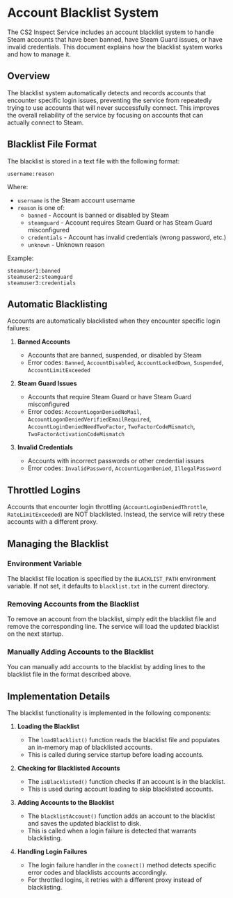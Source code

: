 # Account Blacklist System

The CS2 Inspect Service includes an account blacklist system to handle Steam accounts that have been banned, have Steam Guard issues, or have invalid credentials. This document explains how the blacklist system works and how to manage it.

## Overview

The blacklist system automatically detects and records accounts that encounter specific login issues, preventing the service from repeatedly trying to use accounts that will never successfully connect. This improves the overall reliability of the service by focusing on accounts that can actually connect to Steam.

## Blacklist File Format

The blacklist is stored in a text file with the following format:

```
username:reason
```

Where:

- `username` is the Steam account username
- `reason` is one of:
  - `banned` - Account is banned or disabled by Steam
  - `steamguard` - Account requires Steam Guard or has Steam Guard misconfigured
  - `credentials` - Account has invalid credentials (wrong password, etc.)
  - `unknown` - Unknown reason

Example:

```
steamuser1:banned
steamuser2:steamguard
steamuser3:credentials
```

## Automatic Blacklisting

Accounts are automatically blacklisted when they encounter specific login failures:

1. **Banned Accounts**

   - Accounts that are banned, suspended, or disabled by Steam
   - Error codes: `Banned`, `AccountDisabled`, `AccountLockedDown`, `Suspended`, `AccountLimitExceeded`

2. **Steam Guard Issues**

   - Accounts that require Steam Guard or have Steam Guard misconfigured
   - Error codes: `AccountLogonDeniedNoMail`, `AccountLogonDeniedVerifiedEmailRequired`, `AccountLoginDeniedNeedTwoFactor`, `TwoFactorCodeMismatch`, `TwoFactorActivationCodeMismatch`

3. **Invalid Credentials**
   - Accounts with incorrect passwords or other credential issues
   - Error codes: `InvalidPassword`, `AccountLogonDenied`, `IllegalPassword`

## Throttled Logins

Accounts that encounter login throttling (`AccountLoginDeniedThrottle`, `RateLimitExceeded`) are NOT blacklisted. Instead, the service will retry these accounts with a different proxy.

## Managing the Blacklist

### Environment Variable

The blacklist file location is specified by the `BLACKLIST_PATH` environment variable. If not set, it defaults to `blacklist.txt` in the current directory.

### Removing Accounts from the Blacklist

To remove an account from the blacklist, simply edit the blacklist file and remove the corresponding line. The service will load the updated blacklist on the next startup.

### Manually Adding Accounts to the Blacklist

You can manually add accounts to the blacklist by adding lines to the blacklist file in the format described above.

## Implementation Details

The blacklist functionality is implemented in the following components:

1. **Loading the Blacklist**

   - The `loadBlacklist()` function reads the blacklist file and populates an in-memory map of blacklisted accounts.
   - This is called during service startup before loading accounts.

2. **Checking for Blacklisted Accounts**

   - The `isBlacklisted()` function checks if an account is in the blacklist.
   - This is used during account loading to skip blacklisted accounts.

3. **Adding Accounts to the Blacklist**

   - The `blacklistAccount()` function adds an account to the blacklist and saves the updated blacklist to disk.
   - This is called when a login failure is detected that warrants blacklisting.

4. **Handling Login Failures**
   - The login failure handler in the `connect()` method detects specific error codes and blacklists accounts accordingly.
   - For throttled logins, it retries with a different proxy instead of blacklisting.
